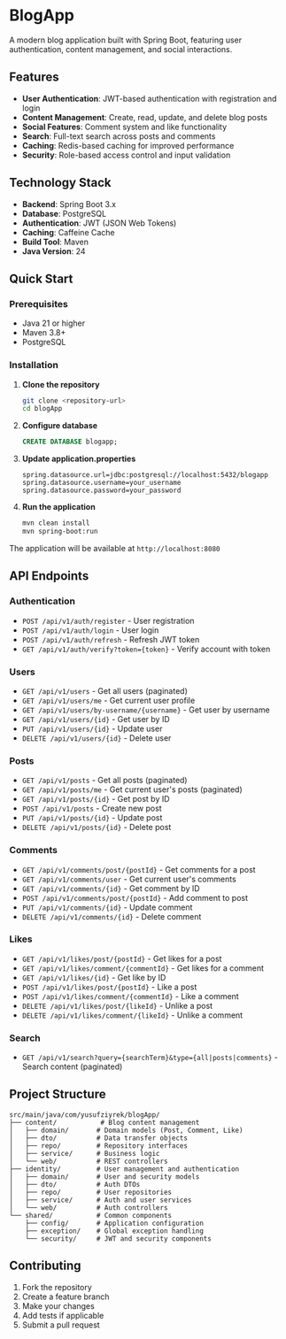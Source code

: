 # BlogApp

A modern blog application built with Spring Boot, featuring user authentication, content management, and social interactions.

## Features

- **User Authentication**: JWT-based authentication with registration and login
- **Content Management**: Create, read, update, and delete blog posts
- **Social Features**: Comment system and like functionality
- **Search**: Full-text search across posts and comments
- **Caching**: Redis-based caching for improved performance
- **Security**: Role-based access control and input validation

## Technology Stack

- **Backend**: Spring Boot 3.x
- **Database**: PostgreSQL
- **Authentication**: JWT (JSON Web Tokens)
- **Caching**: Caffeine Cache
- **Build Tool**: Maven
- **Java Version**: 24

## Quick Start

### Prerequisites
- Java 21 or higher
- Maven 3.8+
- PostgreSQL

### Installation

1. **Clone the repository**
   ```bash
   git clone <repository-url>
   cd blogApp
   ```

2. **Configure database**
   ```sql
   CREATE DATABASE blogapp;
   ```

3. **Update application.properties**
   ```properties
   spring.datasource.url=jdbc:postgresql://localhost:5432/blogapp
   spring.datasource.username=your_username
   spring.datasource.password=your_password
   ```

4. **Run the application**
   ```bash
   mvn clean install
   mvn spring-boot:run
   ```

The application will be available at `http://localhost:8080`

## API Endpoints

### Authentication
- `POST /api/v1/auth/register` - User registration
- `POST /api/v1/auth/login` - User login
- `POST /api/v1/auth/refresh` - Refresh JWT token
- `GET /api/v1/auth/verify?token={token}` - Verify account with token

### Users
- `GET /api/v1/users` - Get all users (paginated)
- `GET /api/v1/users/me` - Get current user profile
- `GET /api/v1/users/by-username/{username}` - Get user by username
- `GET /api/v1/users/{id}` - Get user by ID
- `PUT /api/v1/users/{id}` - Update user
- `DELETE /api/v1/users/{id}` - Delete user

### Posts
- `GET /api/v1/posts` - Get all posts (paginated)
- `GET /api/v1/posts/me` - Get current user's posts (paginated)
- `GET /api/v1/posts/{id}` - Get post by ID
- `POST /api/v1/posts` - Create new post
- `PUT /api/v1/posts/{id}` - Update post
- `DELETE /api/v1/posts/{id}` - Delete post

### Comments
- `GET /api/v1/comments/post/{postId}` - Get comments for a post
- `GET /api/v1/comments/user` - Get current user's comments
- `GET /api/v1/comments/{id}` - Get comment by ID
- `POST /api/v1/comments/post/{postId}` - Add comment to post
- `PUT /api/v1/comments/{id}` - Update comment
- `DELETE /api/v1/comments/{id}` - Delete comment

### Likes
- `GET /api/v1/likes/post/{postId}` - Get likes for a post
- `GET /api/v1/likes/comment/{commentId}` - Get likes for a comment
- `GET /api/v1/likes/{id}` - Get like by ID
- `POST /api/v1/likes/post/{postId}` - Like a post
- `POST /api/v1/likes/comment/{commentId}` - Like a comment
- `DELETE /api/v1/likes/post/{likeId}` - Unlike a post
- `DELETE /api/v1/likes/comment/{likeId}` - Unlike a comment

### Search
- `GET /api/v1/search?query={searchTerm}&type={all|posts|comments}` - Search content (paginated)

## Project Structure

```
src/main/java/com/yusufziyrek/blogApp/
├── content/           # Blog content management
│   ├── domain/       # Domain models (Post, Comment, Like)
│   ├── dto/          # Data transfer objects
│   ├── repo/         # Repository interfaces
│   ├── service/      # Business logic
│   └── web/          # REST controllers
├── identity/         # User management and authentication
│   ├── domain/       # User and security models
│   ├── dto/          # Auth DTOs
│   ├── repo/         # User repositories
│   ├── service/      # Auth and user services
│   └── web/          # Auth controllers
└── shared/           # Common components
    ├── config/       # Application configuration
    ├── exception/    # Global exception handling
    └── security/     # JWT and security components
```

## Contributing

1. Fork the repository
2. Create a feature branch
3. Make your changes
4. Add tests if applicable
5. Submit a pull request